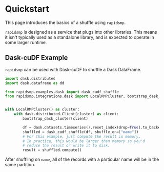# Quickstart

This page introduces the basics of a shuffle using `rapidsmp`.

`rapidsmp` is designed as a service that plugs into other libraries. This means
it isn't typically used as a standalone library, and is expected to operate in
some larger runtime.

## Dask-cuDF Example

``rapidsmp`` can be used with Dask-cuDF to shuffle a Dask DataFrame.

```python
import dask.distributed
import dask.dataframe as dd

from rapidsmp.examples.dask import dask_cudf_shuffle
from rapidsmp.integrations.dask import LocalRMPCluster, bootstrap_dask_cluster


with LocalRMPCluster() as cluster:
    with dask.distributed.Client(cluster) as client:
        bootstrap_dask_cluster(client)

        df = dask.datasets.timeseries().reset_index(drop=True).to_backend("cudf")
        shuffled = dask_cudf_shuffle(df, shuffle_on=["name"])
        # For this example, just compute the result in memory.
        # In practice, this would be larger than memory so you'd
        # reduce the result or write it to disk.
        result = shuffled.compute()
```

After shuffling on `name`, all of the records with a particular name will be in
the same partition.
